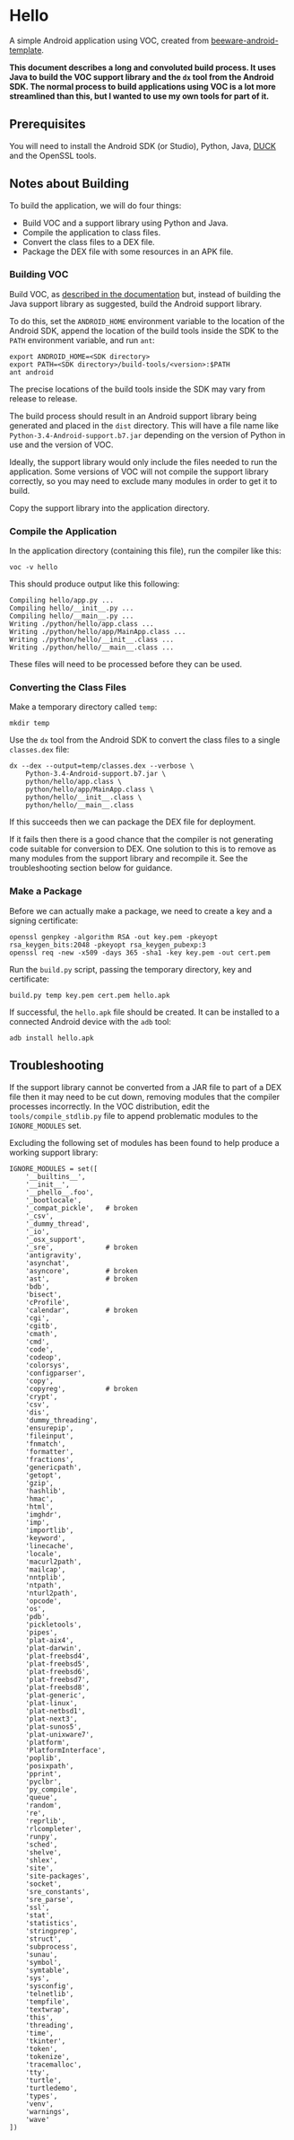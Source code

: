 # Hello

A simple Android application using VOC, created from [beeware-android-template](https://github.com/eliasdorneles/beeware-android-template).

**This document describes a long and convoluted build process. It uses Java to build the VOC support library and the `dx` tool from the Android SDK. The normal process to build applications using VOC is a lot more streamlined than this, but I wanted to use my own tools for part of it.**

## Prerequisites

You will need to install the Android SDK (or Studio), Python, Java, [DUCK](https://gitlab.com/dboddie/DUCK) and the OpenSSL tools.

## Notes about Building

To build the application, we will do four things:

* Build VOC and a support library using Python and Java.
* Compile the application to class files.
* Convert the class files to a DEX file.
* Package the DEX file with some resources in an APK file.

### Building VOC

Build VOC, as [described in the documentation](https://voc.readthedocs.io/en/latest/background/install.html) but, instead of building the Java support library as suggested, build the Android support library.

To do this, set the `ANDROID_HOME` environment variable to the location of the Android SDK, append the location of the build tools inside the SDK to the `PATH` environment variable, and run `ant`:
```
export ANDROID_HOME=<SDK directory>
export PATH=<SDK directory>/build-tools/<version>:$PATH
ant android
```

The precise locations of the build tools inside the SDK may vary from release to release.

The build process should result in an Android support library being generated and placed in the `dist` directory. This will have a file name like `Python-3.4-Android-support.b7.jar` depending on the version of Python in use and the version of VOC.

Ideally, the support library would only include the files needed to run the application. Some versions of VOC will not compile the support library correctly, so you may need to exclude many modules in order to get it to build.

Copy the support library into the application directory.

### Compile the Application

In the application directory (containing this file), run the compiler like this:
```
voc -v hello
```

This should produce output like this following:
```
Compiling hello/app.py ...
Compiling hello/__init__.py ...
Compiling hello/__main__.py ...
Writing ./python/hello/app.class ...
Writing ./python/hello/app/MainApp.class ...
Writing ./python/hello/__init__.class ...
Writing ./python/hello/__main__.class ...
```

These files will need to be processed before they can be used.

### Converting the Class Files

Make a temporary directory called `temp`:
```
mkdir temp
```

Use the `dx` tool from the Android SDK to convert the class files to a single `classes.dex` file:
```
dx --dex --output=temp/classes.dex --verbose \
    Python-3.4-Android-support.b7.jar \
    python/hello/app.class \
    python/hello/app/MainApp.class \
    python/hello/__init__.class \
    python/hello/__main__.class
```

If this succeeds then we can package the DEX file for deployment.

If it fails then there is a good chance that the compiler is not generating code suitable for conversion to DEX. One solution to this is to remove as many modules from the support library and recompile it. See the troubleshooting section below for guidance.

### Make a Package

Before we can actually make a package, we need to create a key and a signing certificate:
```
openssl genpkey -algorithm RSA -out key.pem -pkeyopt rsa_keygen_bits:2048 -pkeyopt rsa_keygen_pubexp:3
openssl req -new -x509 -days 365 -sha1 -key key.pem -out cert.pem
```

Run the `build.py` script, passing the temporary directory, key and certificate:
```
build.py temp key.pem cert.pem hello.apk
```

If successful, the `hello.apk` file should be created. It can be installed to a connected Android device with the `adb` tool:
```
adb install hello.apk
```

## Troubleshooting

If the support library cannot be converted from a JAR file to part of a DEX file then it may need to be cut down, removing modules that the compiler processes incorrectly. In the VOC distribution, edit the `tools/compile_stdlib.py` file to append problematic modules to the `IGNORE_MODULES` set.

Excluding the following set of modules has been found to help produce a working support library:
```
IGNORE_MODULES = set([
    '__builtins__',
    '__init__',
    '__phello__.foo',
    '_bootlocale',
    '_compat_pickle',   # broken
    '_csv',
    '_dummy_thread',
    '_io',
    '_osx_support',
    '_sre',             # broken
    'antigravity',
    'asynchat',
    'asyncore',         # broken
    'ast',              # broken
    'bdb',
    'bisect',
    'cProfile',
    'calendar',         # broken
    'cgi',
    'cgitb',
    'cmath',
    'cmd',
    'code',
    'codeop',
    'colorsys',
    'configparser',
    'copy',
    'copyreg',          # broken
    'crypt',
    'csv',
    'dis',
    'dummy_threading',
    'ensurepip',
    'fileinput',
    'fnmatch',
    'formatter',
    'fractions',
    'genericpath',
    'getopt',
    'gzip',
    'hashlib',
    'hmac',
    'html',
    'imghdr',
    'imp',
    'importlib',
    'keyword',
    'linecache',
    'locale',
    'macurl2path',
    'mailcap',
    'nntplib',
    'ntpath',
    'nturl2path',
    'opcode',
    'os',
    'pdb',
    'pickletools',
    'pipes',
    'plat-aix4',
    'plat-darwin',
    'plat-freebsd4',
    'plat-freebsd5',
    'plat-freebsd6',
    'plat-freebsd7',
    'plat-freebsd8',
    'plat-generic',
    'plat-linux',
    'plat-netbsd1',
    'plat-next3',
    'plat-sunos5',
    'plat-unixware7',
    'platform',
    'PlatformInterface',
    'poplib',
    'posixpath',
    'pprint',
    'pyclbr',
    'py_compile',
    'queue',
    'random',
    're',
    'reprlib',
    'rlcompleter',
    'runpy',
    'sched',
    'shelve',
    'shlex',
    'site',
    'site-packages',
    'socket',
    'sre_constants',
    'sre_parse',
    'ssl',
    'stat',
    'statistics',
    'stringprep',
    'struct',
    'subprocess',
    'sunau',
    'symbol',
    'symtable',
    'sys',
    'sysconfig',
    'telnetlib',
    'tempfile',
    'textwrap',
    'this',
    'threading',
    'time',
    'tkinter',
    'token',
    'tokenize',
    'tracemalloc',
    'tty',
    'turtle',
    'turtledemo',
    'types',
    'venv',
    'warnings',
    'wave'
])
```
